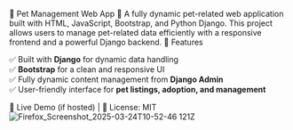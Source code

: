 🐾 Pet Management Web App 🐾
A fully dynamic pet-related web application built with HTML, JavaScript, Bootstrap, and Python Django. This project allows users to manage pet-related data efficiently with a responsive frontend and a powerful Django backend.
🚀 Features

✅ Built with **Django** for dynamic data handling  
✅ **Bootstrap** for a clean and responsive UI  
✅ Fully dynamic content management from **Django Admin**  
✅ User-friendly interface for **pet listings, adoption, and management**  


🔗 Live Demo (if hosted) | 📜 License: MIT
![Firefox_Screenshot_2025-03-24T10-52-46 121Z](https://github.com/user-attachments/assets/84093ba9-c52e-4542-bf60-a1847c8dd5ee)
